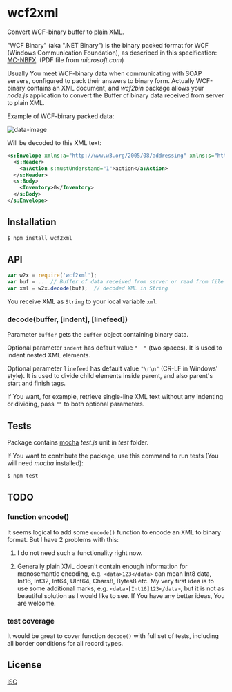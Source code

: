 # wcf2xml

Convert WCF-binary buffer to plain XML.

"WCF Binary" (aka ".NET Binary") is the binary packed format for WCF (Windows Communication Foundation), as described in this specification: [MC-NBFX]. (PDF file from _microsoft.com_)

Usually You meet WCF-binary data when communicating with SOAP servers, configured to pack their answers to binary form.
Actually WCF-binary contains an XML document, and _wcf2bin_ package allows your *node.js* application to convert the Buffer of binary data received from server to plain XML.

Example of WCF-binary packed data:

![data-image]

Will be decoded to this XML text:

```xml
<s:Envelope xmlns:a="http://www.w3.org/2005/08/addressing" xmlns:s="http://www.w3.org/2003/05/soap-envelope">
  <s:Header>
    <a:Action s:mustUnderstand="1">action</a:Action>
  </s:Header>
  <s:Body>
    <Inventory>0</Inventory>
  </s:Body>
</s:Envelope>
```

## Installation

```sh
$ npm install wcf2xml
```

## API

```js
var w2x = require('wcf2xml');
var buf = ... // Buffer of data received from server or read from file
var xml = w2x.decode(buf);  // decoded XML in String
``` 

You receive XML as `String` to your local variable `xml`.

### decode(buffer, [indent], [linefeed])

Parameter `buffer` gets the `Buffer` object containing binary data.

Optional parameter `indent` has default value `"  "` (two spaces). It is used to indent nested XML elements.

Optional parameter `linefeed` has default value `"\r\n"` (CR-LF in Windows' style). It is used to divide child elements inside parent, and also parent's start and finish tags.

If You want, for example, retrieve single-line XML text without any indenting or dividing, pass `""` to both optional parameters.

## Tests

Package contains [mocha] _test.js_ unit in _test_ folder.

If You want to contribute the package, use this command to run tests (You will need _mocha_ installed):

```sh
$ npm test
```

## TODO

### function encode()

It seems logical to add some `encode()` function to encode an XML to binary format. But I have 2 problems with this:

1) I do not need such a functionality right now.

2) Generally plain XML doesn't contain enough information for monosemantic encoding, e.g. `<data>123</data>` can mean Int8 data, Int16, Int32, Int64, UInt64, Chars8, Bytes8 etc. My very first idea is to use some additional marks, e.g. `<data>[Int16]123</data>`, but it is not as beautiful solution as I would like to see. If You have any better ideas, You are welcome.

### test coverage

It would be great to cover function `decode()` with full set of tests, including all border conditions for all record types.

## License

[ISC](LICENSE) 

[data-image]: http://i.stack.imgur.com/sTfsf.png
[MC-NBFX]: http://download.microsoft.com/download/9/5/E/95EF66AF-9026-4BB0-A41D-A4F81802D92C/[MC-NBFX].pdf
[mocha]: https://github.com/mochajs/mocha
